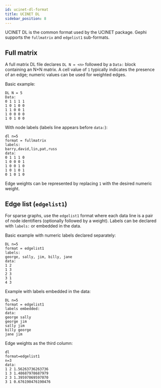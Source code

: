 ```yaml
---
id: ucinet-dl-format
title: UCINET DL
sidebar_position: 8
---
```


UCINET DL is the common format used by the UCINET package. Gephi supports the `fullmatrix` and `edgelist1` sub-formats.

## Full matrix

A full matrix DL file declares `DL N = <n>` followed by a `Data:` block containing an N×N matrix. A cell value of `1` typically indicates the presence of an edge; numeric values can be used for weighted edges.

Basic example:

```text
DL N = 5
Data:
0 1 1 1 1
1 0 1 0 0
1 1 0 0 1
1 0 0 0 0
1 0 1 0 0
```

With node labels (labels line appears before `data:`):

```text
dl n=5
format = fullmatrix
labels:
barry,david,lin,pat,russ
data:
0 1 1 1 0
1 0 0 0 1
1 0 0 1 0
1 0 1 0 1
0 1 0 1 0
```

Edge weights can be represented by replacing `1` with the desired numeric weight.

## Edge list (`edgelist1`)

For sparse graphs, use the `edgelist1` format where each data line is a pair of node identifiers (optionally followed by a weight). Labels can be declared with `labels:` or embedded in the data.

Basic example with numeric labels declared separately:

```text
DL n=5
format = edgelist1
labels:
george, sally, jim, billy, jane
data:
1 2
1 3
2 3
3 1
4 3
```

Example with labels embedded in the data:

```text
DL n=5
format = edgelist1
labels embedded:
data:
george sally
george jim
sally jim
billy george
jane jim
```

Edge weights as the third column:

```text
dl
format=edgelist1
n=3
data:
1 2 1.56263736263736
1 3 1.48687978687979
2 3 1.39597069597070
3 1 0.676190476190476
```